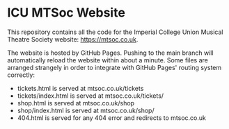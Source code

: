 # ICU MTSoc Website

This repository contains all the code for the Imperial College Union Musical Theatre Society website: https://mtsoc.co.uk.

The website is hosted by GitHub Pages. Pushing to the main branch will automatically reload the website within about a minute. Some files are arranged strangely in order to integrate with GitHub Pages' routing system correctly:
* tickets.html is served at mtsoc.co.uk/tickets
* tickets/index.html is served at mtsoc.co.uk/tickets/
* shop.html is served at mtsoc.co.uk/shop
* shop/index.html is served at mtsoc.co.uk/shop/
* 404.html is served for any 404 error and redirects to mtsoc.co.uk